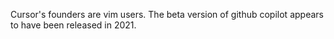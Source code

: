 Cursor's founders are vim users.
The beta version of github copilot appears to have been released in 2021.